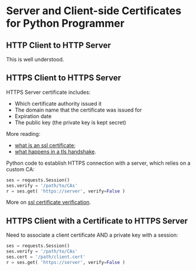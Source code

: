 # Server and Client-side Certificates for Python Programmer

## HTTP Client to HTTP Server

This is well understood.

## HTTPS Client to HTTPS Server

HTTPS Server certificate includes:

* Which certificate authority issued it
* The domain name that the certificate was issued for
* Expiration date
* The public key (the private key is kept secret)

More reading:

* [what is an ssl
certificate](https://www.cloudflare.com/learning/ssl/what-is-an-ssl-certificate/);
* [what happens in a tls
handshake](https://www.cloudflare.com/learning/ssl/what-happens-in-a-tls-handshake/).

Python code to establish HTTPS connection with a server,
which relies on a custom CA:

```python
ses = requests.Session()
ses.verify = '/path/to/CAs'
r = ses.get( 'https://server', verify=False )
```
More on [ssl certificate
verification](https://requests.readthedocs.io/en/master/user/advanced/#ssl-cert-verification).


## HTTPS Client with a Certificate to HTTPS Server

Need to associate a client certificate AND a private key
with a session:

```python
ses = requests.Session()
ses.verify = '/path/to/CAs'
ses.cert = '/path/client.cert'
r = ses.get( 'https://server', verify=False )
```
